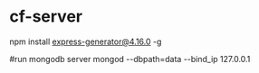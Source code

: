# cf-server
npm install express-generator@4.16.0 -g

#run mongodb server
mongod --dbpath=data --bind_ip 127.0.0.1
